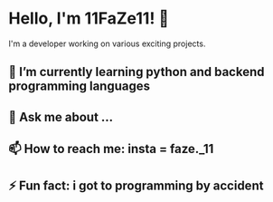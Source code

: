 # Hello, I'm 11FaZe11! 👋

I'm a developer working on various exciting projects.

## 🌱 I’m currently learning python and backend programming languages

## 💬 Ask me about ...

## 📫 How to reach me: insta = faze._11 

## ⚡ Fun fact: i got to programming by accident 

